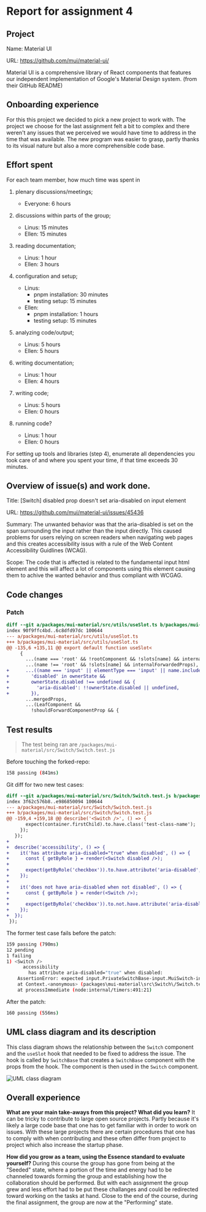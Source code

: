 # Report for assignment 4

## Project

Name: Material UI

URL: https://github.com/mui/material-ui/

Material UI is a comprehensive library of React components that features our independent implementation of Google's Material Design system. (from their GitHub README)

## Onboarding experience

For this this project we decided to pick a new project to work with. The project we choose for the last assignment felt a bit to complex and there weren't any issues 
that we perceived we would have time to address in the time that was available. The new program was easier to grasp, partly thanks to its visual nature but also a more comprehensible code base. 

## Effort spent

For each team member, how much time was spent in

1. plenary discussions/meetings;
    - Everyone: 6 hours

2. discussions within parts of the group;
    - Linus: 15 minutes
    - Ellen: 15 minutes

3. reading documentation;
    - Linus: 1 hour
    - Ellen: 3 hours

4. configuration and setup;
    - Linus:
      - pnpm installation: 30 minutes
      - testing setup: 15 minutes
    - Ellen: 
      - pnpm installation: 1 hours
      - testing setup: 15 minutes

5. analyzing code/output;
    - Linus: 5 hours
    - Ellen: 5 hours

6. writing documentation;
    - Linus: 1 hour
    - Ellen: 4 hours

7. writing code;
    - Linus: 5 hours
    - Ellen: 0 hours

8. running code?
    - Linus: 1 hour
    - Ellen: 0 hours

For setting up tools and libraries (step 4), enumerate all dependencies
you took care of and where you spent your time, if that time exceeds
30 minutes.

## Overview of issue(s) and work done.

Title: [Switch] disabled prop doesn't set aria-disabled on input element

URL: https://github.com/mui/material-ui/issues/45436

Summary: The unwanted behavior was that the aria-disabled is set on the span surrounding the input rather than the input directly. This caused problems for users relying on screen readers when navigating web pages and this creates accessibility issus with a rule of the Web Content Accessibility Guidlines (WCAG).

Scope: The code that is affected is related to the fundamental input html element and this will affect a lot of components using this element causing them to achive the wanted behavior and thus compliant with WCGAG.

## Code changes

### Patch

```diff
diff --git a/packages/mui-material/src/utils/useSlot.ts b/packages/mui-material/src/utils/useSlot.ts
index 90f9ffc4bd..6c8dfd97dc 100644
--- a/packages/mui-material/src/utils/useSlot.ts
+++ b/packages/mui-material/src/utils/useSlot.ts
@@ -135,6 +135,11 @@ export default function useSlot<
     {
       ...(name === 'root' && !rootComponent && !slots[name] && internalForwardedProps),
       ...(name !== 'root' && !slots[name] && internalForwardedProps),
+      ...((name === 'input' || elementType === 'input' || name.includes('input')) &&
+        'disabled' in ownerState &&
+        ownerState.disabled !== undefined && {
+          'aria-disabled': !!ownerState.disabled || undefined,
+        }),
       ...mergedProps,
       ...(LeafComponent &&
         !shouldForwardComponentProp && {
```


## Test results

>The test being ran are `/packages/mui-material/src/Switch/Switch.test.js`

Before touching the forked-repo:
```bash
158 passing (841ms)
```

Git diff for two new test cases:
```diff
diff --git a/packages/mui-material/src/Switch/Switch.test.js b/packages/mui-material/src/Switch/Switch.test.js
index 3f62c576b8..e986850094 100644
--- a/packages/mui-material/src/Switch/Switch.test.js
+++ b/packages/mui-material/src/Switch/Switch.test.js
@@ -159,4 +159,18 @@ describe('<Switch />', () => {
       expect(container.firstChild).to.have.class('test-class-name');
     });
   });
+
+  describe('accessibility', () => {
+    it('has attribute aria-disabled="true" when disabled', () => {
+      const { getByRole } = render(<Switch disabled />);
+
+      expect(getByRole('checkbox')).to.have.attribute('aria-disabled', 'true');
+    });
+
+    it('does not have aria-disabled when not disabled', () => {
+      const { getByRole } = render(<Switch />);
+
+      expect(getByRole('checkbox')).to.not.have.attribute('aria-disabled');
+    });
+  });
 });
```

The former test case fails before the patch:
```bash
159 passing (790ms)
12 pending
1 failing
1) <Switch />
      accessibility
        has attribute aria-disabled="true" when disabled:
    AssertionError: expected input.PrivateSwitchBase-input.MuiSwitch-input.emotion-client-render-j8yymo[disabled][type="checkbox"] to have an attribute 'aria-disabled'
    at Context.<anonymous> (packages\mui-material\src\Switch\/Switch.test.js:167:45)
    at processImmediate (node:internal/timers:491:21)
```

After the patch:
```bash
160 passing (556ms)
```

## UML class diagram and its description

This class diagram shows the relationship between the `Switch` component and the `useSlot` hook that needed to be fixed to address the issue. The hook is called by `SwitchBase` that creates a `SwitchBase` component with the props from the hook. The component is then used in the `Switch` component.

![UML class diagram](MUI-light.png)

## Overall experience

**What are your main take-aways from this project? What did you learn?**
It can be tricky to contribute to large open source projects. Partly because it's likely a large code base that one has to get familiar with in order to work on issues. With these large projects there are certain procedures that one has to comply with when contributing and these often differ from project to project which also increase the startup phase.

**How did you grow as a team, using the Essence standard to evaluate yourself?**
During this course the group has gone from being at the "Seeded" state, where a portion of the time and energy had to be channeled towards forming the group and establishing how the collaboration should be performed. But with each assignment the group grew and less effort had to be put these challanges and could be redirected toward working on the tasks at hand. Close to the end of the course, during the final assignment, the group are now at the "Performing" state.